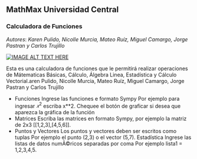 ## MathMax Universidad Central
### Calculadora de Funciones
*Autores*: _Karen Pulido, Nicolle Murcia, Mateo Ruíz, Miguel Camargo, Jorge Pastran y Carlos Trujillo_

[![IMAGE ALT TEXT HERE](https://img.youtube.com/vi/NXELb4ACFAg/0.jpg)](https://www.youtube.com/watch?v=NXELb4ACFAg)

Esta es una calculadora de funciones que le permitirá realizar operaciones de Mátematicas Básicas, Cálculo, Álgebra Linea,  Estadística y Cálculo Vectorial.aren Pulido, Nicolle Murcia, Mateo Ruíz, Miguel Camargo, Jorge Pastran y Carlos Trujillo

- Funciones
  Ingrese las funciones e formato Sympy
  Por ejemplo para ingresar
  ${𝑥^2}$
  escriba x**2.
  Chequee el botón de graficar si desea que aparezca la gráfica de la función
- Matrices
  Escriba las matrices en formato Sympy, por ejemplo la matriz de 2x3
  [[1,2,3],[4,5,6]].
- Puntos y Vectores
  Los puntos y vectores deben ser escritos como tuplas
  Por ejemplo el punto (2,3) o el vector (5,7).
  Estadística
  Ingrese las listas de datos numÃ©ricos separadas por coma
  Por ejemplo lista1 = 1,2,3,4,5.
